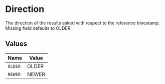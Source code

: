 # Direction

The direction of the results asked with respect to the reference timestamp. Missing field defaults to OLDER.


## Values

| Name    | Value   |
| ------- | ------- |
| `OLDER` | OLDER   |
| `NEWER` | NEWER   |